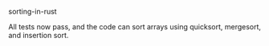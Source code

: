 sorting-in-rust

All tests now pass, and the code can sort arrays using quicksort, mergesort, and insertion sort.
